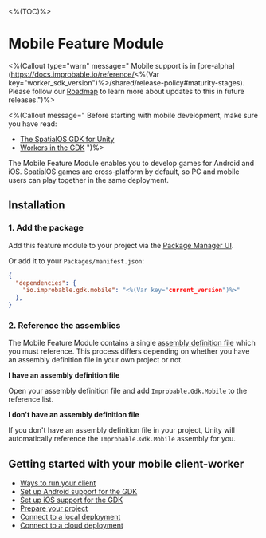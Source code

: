 <%(TOC)%>

# Mobile Feature Module

<%(Callout type="warn" message=" Mobile support is in [pre-alpha](https://docs.improbable.io/reference/<%(Var key="worker_sdk_version")%>/shared/release-policy#maturity-stages). Please follow our [Roadmap](https://github.com/spatialos/gdk-for-unity/projects/1) to learn more about updates to this in future releases.")%>

<%(Callout message="
Before starting with mobile development, make sure you have read:

* [The SpatialOS GDK for Unity]({{urlRoot}}/reference/overview)
* [Workers in the GDK]({{urlRoot}}/reference/concepts/worker)
")%>

The Mobile Feature Module enables you to develop games for Android and iOS. SpatialOS games are cross-platform by default, so PC and mobile users can play together in the same deployment.

## Installation

### 1. Add the package

Add this feature module to your project via the [Package Manager UI](https://docs.unity3d.com/Packages/com.unity.package-manager-ui@2.1/manual/index.html#installing-a-new-package).

Or add it to your `Packages/manifest.json`:

```json
{
  "dependencies": {
    "io.improbable.gdk.mobile": "<%(Var key="current_version")%>"
  },
}
```

### 2. Reference the assemblies

The Mobile Feature Module contains a single [assembly definition file](https://docs.unity3d.com/Manual/ScriptCompilationAssemblyDefinitionFiles.html) which you must reference. This process differs depending on whether you have an assembly definition file in your own project or not.

**I have an assembly definition file**

Open your assembly definition file and add `Improbable.Gdk.Mobile` to the reference list.

**I don't have an assembly definition file**

If you don't have an assembly definition file in your project, Unity will automatically reference the `Improbable.Gdk.Mobile` assembly for you.

## Getting started with your mobile client-worker

* [Ways to run your client]({{urlRoot}}/modules/mobile/run-client)
* [Set up Android support for the GDK]({{urlRoot}}/modules/mobile/setup-android)
* [Set up iOS support for the GDK]({{urlRoot}}/modules/mobile/setup-ios)
* [Prepare your project]({{urlRoot}}/modules/mobile/prepare-project)
* [Connect to a local deployment]({{urlRoot}}/modules/mobile/local-deploy)
* [Connect to a cloud deployment]({{urlRoot}}/modules/mobile/cloud-deploy)

